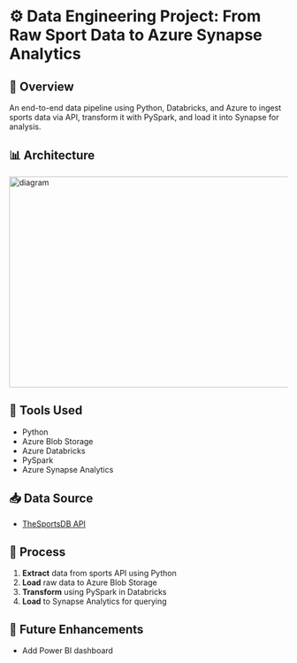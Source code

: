 # ⚙️ Data Engineering Project: From Raw Sport Data to Azure Synapse Analytics

## 🚀 Overview

An end-to-end data pipeline using Python, Databricks, and Azure to ingest sports data via API, transform it with PySpark, and load it into Synapse for analysis.

## 📊 Architecture

<img width="750" height="381" alt="diagram" src="https://github.com/user-attachments/assets/ffb87b90-49a3-4b0f-808d-952bedf9589e" />



## 🧱 Tools Used
- Python
- Azure Blob Storage
- Azure Databricks
- PySpark
- Azure Synapse Analytics

## 📥 Data Source
- [TheSportsDB API](https://www.thesportsdb.com/api.php)

## 🧪 Process
1. **Extract** data from sports API using Python
2. **Load** raw data to Azure Blob Storage
3. **Transform** using PySpark in Databricks
4. **Load** to Synapse Analytics for querying

## 📌 Future Enhancements
- Add Power BI dashboard
